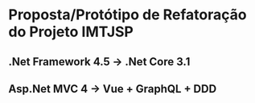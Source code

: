 # Proposta/Protótipo de Refatoração do Projeto IMTJSP
## .Net Framework 4.5 -> .Net Core 3.1
## Asp.Net MVC 4 -> Vue + GraphQL + DDD


